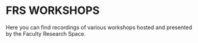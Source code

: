 # FRS WORKSHOPS

Here you can find recordings of various workshops hosted and presented by the Faculty Research Space.

